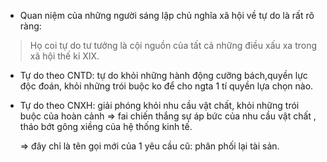 - Quan niệm của những
người sáng lập chủ nghĩa xã hội về tự
do là rất rõ ràng:
> Họ coi tự do tư
tưởng là cội nguồn của tất cả những
điều xấu xa trong xã hội thế kỉ XIX.

- Tự do theo CNTD: tự do khỏi những hành động cưỡng bách,quyền lực độc đoán, khỏi
những trói buộc ko để cho ngta 1 tí quyền lựa chọn nào.
- Tự do theo CNXH: giải phóng khỏi nhu cầu vật chất, khỏi những 
trói buộc của hoàn cảnh => fai chiến thắng sự áp bức của nhu cầu vật chất
, tháo bớt gông xiềng của hệ thống kinh tế.

    => đây chỉ là tên gọi mới của 1 yêu cầu cũ: phân phối lại tài sản.